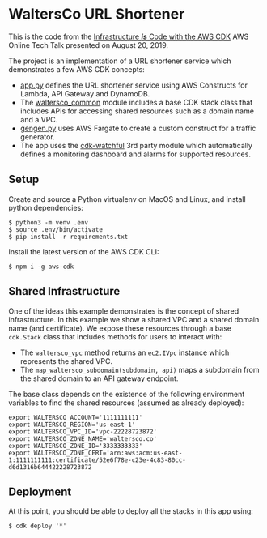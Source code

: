 
# WaltersCo URL Shortener

This is the code from the [Infrastructure ***is*** Code with the AWS CDK](https://youtu.be/ZWCvNFUN-sU)  AWS Online Tech Talk
presented on August 20, 2019.

The project is an implementation of a URL shortener service which demonstrates a few AWS CDK concepts:
- [app.py](./app.py) defines the URL shortener service using AWS Constructs for Lambda, API Gateway and DynamoDB.
- The [waltersco_common](./waltersco_common/__init__.py) module includes a base
  CDK stack class that includes APIs for accessing shared resources such as a
  domain name and a VPC.
- [gengen.py](./gengen.py) uses AWS Fargate to create a custom construct for a traffic generator.
- The app uses the [cdk-watchful](https://pypi.org/project/cdk-watchful/) 3rd
  party module which automatically defines a monitoring dashboard and alarms for
  supported resources.

## Setup

Create and source a Python virtualenv on MacOS and Linux, and install python dependencies:

```
$ python3 -m venv .env
$ source .env/bin/activate
$ pip install -r requirements.txt
```

Install the latest version of the AWS CDK CLI:

```shell
$ npm i -g aws-cdk
```

## Shared Infrastructure

One of the ideas this example demonstrates is the concept of shared infrastructure. In this example we show a shared VPC and a shared domain name (and certificate).
We expose these resources through a base `cdk.Stack` class that includes methods for users to interact with:

* The `waltersco_vpc` method returns an `ec2.IVpc` instance which represents the shared VPC.
* The `map_waltersco_subdomain(subdomain, api)` maps a subdomain from the shared
  domain to an API gateway endpoint.

The base class depends on the existence of the following environment variables
to find the shared resources (assumed as already deployed):

```shell
export WALTERSCO_ACCOUNT='1111111111'
export WALTERSCO_REGION='us-east-1'
export WALTERSCO_VPC_ID='vpc-22228723872'
export WALTERSCO_ZONE_NAME='waltersco.co'
export WALTERSCO_ZONE_ID='3333333333'
export WALTERSCO_ZONE_CERT='arn:aws:acm:us-east-1:1111111111:certificate/52e6f78e-c23e-4c83-80cc-d6d1316b644422228723872
```

## Deployment

At this point, you should be able to deploy all the stacks in this app using:

```shell
$ cdk deploy '*'
```

